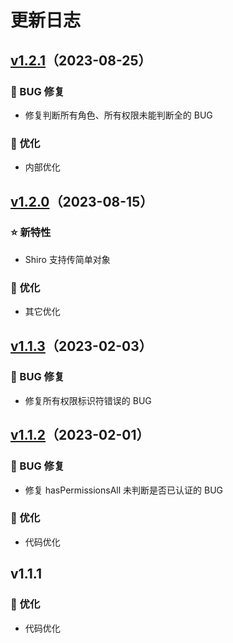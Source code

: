 # 更新日志

## [v1.2.1](https://github.com/buession/buession-shiro/releases/tag/1.2.1)（2023-08-25）

### 🐞 BUG 修复

- 修复判断所有角色、所有权限未能判断全的 BUG

### 🎉 优化

- 内部优化


## [v1.2.0](https://github.com/buession/buession-shiro/releases/tag/1.2.0)（2023-08-15）

### ⭐ 新特性

- Shiro 支持传简单对象

### 🎉 优化

- 其它优化


## [v1.1.3](https://github.com/buession/buession-shiro/releases/tag/1.1.3)（2023-02-03）

### 🐞 BUG 修复

- 修复所有权限标识符错误的 BUG


## [v1.1.2](https://github.com/buession/buession-shiro/releases/tag/1.1.1)（2023-02-01）

### 🐞 BUG 修复

- 修复 hasPermissionsAll 未判断是否已认证的 BUG

### 🎉 优化

- 代码优化


## v1.1.1

### 🎉 优化

- 代码优化